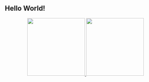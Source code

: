 ## Hello World!
<div align="center" style="display: inline_block">
  <a href="https://github.com/d-neto">
  <img height="180em" src="https://github-readme-stats.vercel.app/api?username=d-neto&show_icons=true&theme=blueberry&include_all_commits=true&count_private=true"/>
  <img height="180em" src="https://github-readme-stats.vercel.app/api/top-langs/?username=d-neto&layout=compact&langs_count=7&theme=blueberry"/>
</div>
